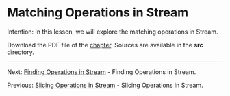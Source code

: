 # Matching Operations in Stream

Intention: In this lesson, we will explore the matching operations in Stream.

Download the PDF file of the [chapter](chapter_18.pdf). Sources are available in the <b>src</b> directory. 

<hr>

Next: [Finding Operations in Stream](chapter_19.md "Finding Operations in Stream") - Finding Operations in Stream.

Previous: [Slicing Operations in Stream](chapter_17.md "Slicing Operations in Stream") - Slicing Operations in Stream.